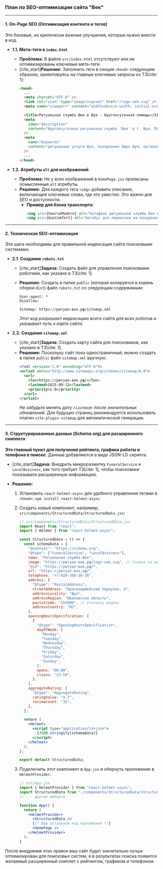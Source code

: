 ### **План по SEO-оптимизации сайта "Век"**

---

#### **1. On-Page SEO (Оптимизация контента и тегов)**

Это базовые, но критически важные улучшения, которые нужно внести в код.

- **1.1. Мета-теги в `index.html`**

  - **Проблема:** В файле `src/index.html` отсутствуют или не оптимизированы ключевые мета-теги.
  - [cite\_start]**Решение:** Заполнить теги в секции `<head>` следующим образом, ориентируясь на главные ключевые запросы из ТЗ[cite: 1]:
    ```html
    <head>
      ...
      <meta charset="UTF-8" />
      <link rel="icon" type="image/svg+xml" href="/logo-vek.svg" />
      <meta name="viewport" content="width=device-width, initial-scale=1.0" />

      <title>Ритуальная служба Век в Шуе - Круглосуточная помощь</title>
      <meta
        name="description"
        content="Круглосуточная ритуальная служба 'Век' в г. Шуя. Полный комплекс похоронных услуг. Бесплатная консультация и выезд агента 24/7. Телефон: +7 (920) 366-36-36."
      />
      <meta
        name="keywords"
        content="ритуальные услуги Шуя, похоронное бюро Шуя, организация похорон Шуя, ритуальный агент Шуя, кремация, груз 200"
      />
      ...
    </head>
    ```

- **1.2. Атрибуты `alt` для изображений**

  - **Проблема:** Не у всех изображений в `HomePage.jsx` прописаны осмысленные `alt` атрибуты.
  - **Решение:** Для каждого тега `<img>` добавить описание, включающее ключевые слова, где это уместно. Это важно для SEO и доступности.
    - **Пример для блока транспорта:**
      ```jsx
      <img src={hearseModern} alt="Катафалк ритуальной службы Век в Шуе" />
      <img src={busComfort} alt="Автобус для перевозки на похоронах" />
      ```

---

#### **2. Техническая SEO-оптимизация**

Эти шаги необходимы для правильной индексации сайта поисковыми системами.

- **2.1. Создание `robots.txt`**

  - [cite\_start]**Задача:** Создать файл для управления поисковыми роботами, как указано в ТЗ[cite: 1].
  - **Решение:** Создать в папке `public` (которая копируется в корень сборки `dist`) файл `robots.txt` со следующим содержимым:

    ```
    User-agent: *
    Disallow:

    Sitemap: https://ритуал-век.рф/sitemap.xml
    ```

    _Этот код разрешает индексацию всего сайта для всех роботов и указывает путь к карте сайта._

- **2.2. Создание `sitemap.xml`**

  - [cite\_start]**Задача:** Создать карту сайта для поисковиков, как указано в ТЗ[cite: 1].
  - **Решение:** Поскольку сайт пока одностраничный, можно создать в папке `public` файл `sitemap.xml` вручную:
    ```xml
    <?xml version="1.0" encoding="UTF-8"?>
    <urlset xmlns="http://www.sitemaps.org/schemas/sitemap/0.9">
      <url>
        <loc>https://ритуал-век.рф/</loc>
        <lastmod>2025-09-12</lastmod>
        <priority>1.0</priority>
      </url>
    </urlset>
    ```
    _Не забудьте менять дату `<lastmod>` после значительных обновлений._ Для будущих страниц рекомендуется использовать плагин `vite-plugin-sitemap` для автоматической генерации.

---

#### **3. Структурированные данные (Schema.org) для расширенного сниппета**

**Это главный пункт для получения рейтинга, графика работы и телефона в поиске.** Данные добавляются в виде JSON-LD скрипта.

- [cite\_start]**Задача:** Внедрить микроразметку `FuneralService` и `LocalBusiness`, как того требует ТЗ[cite: 1], чтобы поисковики показывали расширенную информацию.
- **Решение:**

  1.  Установить `react-helmet-async` для удобного управления тегами в `<head>`:
      `npm install react-helmet-async`
  2.  Создать новый компонент, например, `src/components/StructuredData/StructuredData.jsx`:

      ```jsx
      // src/components/StructuredData/StructuredData.jsx
      import React from "react";
      import { Helmet } from "react-helmet-async";

      const StructuredData = () => {
        const schemaData = {
          "@context": "https://schema.org",
          "@type": ["FuneralService", "LocalBusiness"],
          name: "Ритуальная служба Век",
          image: "https://ритуал-век.рф/logo-vek.svg", // Ссылка на ваш логотип
          "@id": "https://ритуал-век.рф/",
          url: "https://ритуал-век.рф/",
          telephone: "+7-920-366-36-36",
          address: {
            "@type": "PostalAddress",
            streetAddress: "Красноармейский переулок, 6",
            addressLocality: "Шуя",
            addressRegion: "Ивановская область",
            postalCode: "155900", // Уточнить индекс
            addressCountry: "RU",
          },
          openingHoursSpecification: [
            {
              "@type": "OpeningHoursSpecification",
              dayOfWeek: [
                "Monday",
                "Tuesday",
                "Wednesday",
                "Thursday",
                "Friday",
                "Saturday",
                "Sunday",
              ],
              opens: "00:00",
              closes: "23:59",
            },
          ],
          aggregateRating: {
            "@type": "AggregateRating",
            ratingValue: "4.7",
            reviewCount: "35",
          },
        };

        return (
          <Helmet>
            <script type="application/ld+json">
              {JSON.stringify(schemaData)}
            </script>
          </Helmet>
        );
      };

      export default StructuredData;
      ```

  3.  Подключить этот компонент в `App.jsx` и обернуть приложение в `HelmetProvider`.

      ```jsx
      // src/App.jsx
      import { HelmetProvider } from "react-helmet-async";
      import StructuredData from "./components/StructuredData/StructuredData";
      // ... другие импорты

      function App() {
        return (
          <HelmetProvider>
            <StructuredData />
            {/* Ваш остальной код приложения */}
            <HomePage />
          </HelmetProvider>
        );
      }
      ```

После внедрения этих правок ваш сайт будет значительно лучше оптимизирован для поисковых систем, а в результатах поиска появится желаемый расширенный сниппет с рейтингом, графиком и телефоном.
